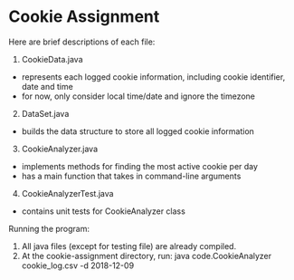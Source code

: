 # Cookie Assignment

Here are brief descriptions of each file:

1. CookieData.java
- represents each logged cookie information, including cookie identifier, date and time
- for now, only consider local time/date and ignore the timezone
2. DataSet.java
- builds the data structure to store all logged cookie information
3. CookieAnalyzer.java
- implements methods for finding the most active cookie per day
- has a main function that takes in command-line arguments
4. CookieAnalyzerTest.java
- contains unit tests for CookieAnalyzer class



Running the program:

1. All java files (except for testing file) are already compiled.  
2. At the cookie-assignment directory, run: java code.CookieAnalyzer cookie_log.csv -d 2018-12-09
